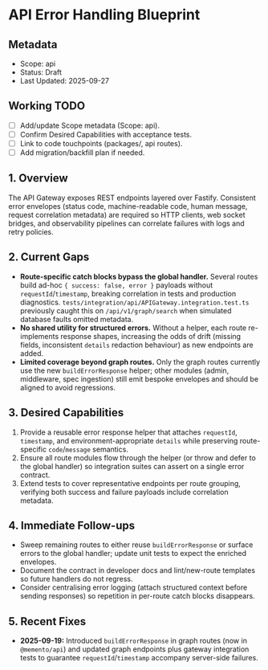 # API Error Handling Blueprint

## Metadata

- Scope: api
- Status: Draft
- Last Updated: 2025-09-27

## Working TODO

- [ ] Add/update Scope metadata (Scope: api).
- [ ] Confirm Desired Capabilities with acceptance tests.
- [ ] Link to code touchpoints (packages/, api routes).
- [ ] Add migration/backfill plan if needed.

## 1. Overview
The API Gateway exposes REST endpoints layered over Fastify. Consistent error envelopes (status code, machine-readable code, human message, request correlation metadata) are required so HTTP clients, web socket bridges, and observability pipelines can correlate failures with logs and retry policies.

## 2. Current Gaps
- **Route-specific catch blocks bypass the global handler.** Several routes build ad-hoc `{ success: false, error }` payloads without `requestId`/`timestamp`, breaking correlation in tests and production diagnostics. `tests/integration/api/APIGateway.integration.test.ts` previously caught this on `/api/v1/graph/search` when simulated database faults omitted metadata.
- **No shared utility for structured errors.** Without a helper, each route re-implements response shapes, increasing the odds of drift (missing fields, inconsistent `details` redaction behaviour) as new endpoints are added.
- **Limited coverage beyond graph routes.** Only the graph routes currently use the new `buildErrorResponse` helper; other modules (admin, middleware, spec ingestion) still emit bespoke envelopes and should be aligned to avoid regressions.

## 3. Desired Capabilities
1. Provide a reusable error response helper that attaches `requestId`, `timestamp`, and environment-appropriate `details` while preserving route-specific `code`/`message` semantics.
2. Ensure all route modules flow through the helper (or throw and defer to the global handler) so integration suites can assert on a single error contract.
3. Extend tests to cover representative endpoints per route grouping, verifying both success and failure payloads include correlation metadata.

## 4. Immediate Follow-ups
- Sweep remaining routes to either reuse `buildErrorResponse` or surface errors to the global handler; update unit tests to expect the enriched envelopes.
- Document the contract in developer docs and lint/new-route templates so future handlers do not regress.
- Consider centralising error logging (attach structured context before sending responses) so repetition in per-route catch blocks disappears.

## 5. Recent Fixes
- **2025-09-19:** Introduced `buildErrorResponse` in graph routes (now in `@memento/api`) and updated graph endpoints plus gateway integration tests to guarantee `requestId`/`timestamp` accompany server-side failures.
